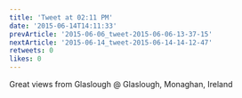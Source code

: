 ```yaml
---
title: 'Tweet at 02:11 PM'
date: '2015-06-14T14:11:33'
prevArticle: '2015-06-06_tweet-2015-06-06-13-37-15'
nextArticle: '2015-06-14_tweet-2015-06-14-14-12-47'
retweets: 0
likes: 0
---
```

Great views from Glaslough @ Glaslough, Monaghan, Ireland